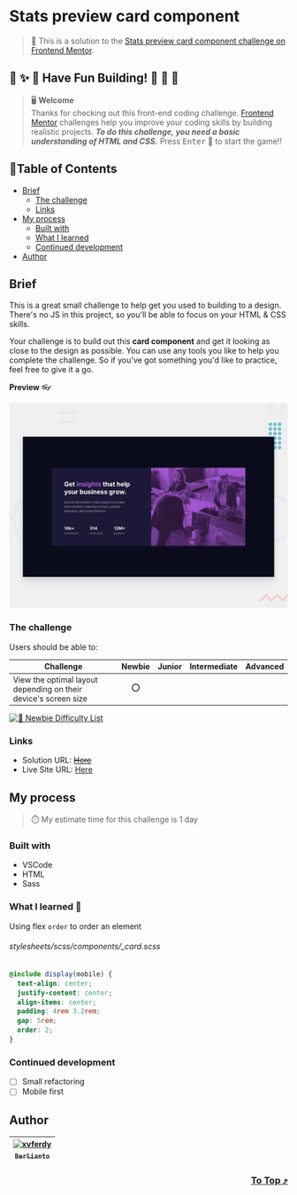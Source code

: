 # Stats preview card component

> 🔖 This is a solution to the [Stats preview card component challenge on Frontend Mentor](https://www.frontendmentor.io/challenges/stats-preview-card-component-8JqbgoU62).

## 🌈 ✨ 🎉 Have Fun Building! 🚀 🎊 🎈
> 🖥️ **Welcome** <br>
> Thanks for checking out this front-end coding challenge.
[Frontend Mentor](https://www.frontendmentor.io) challenges help you improve your coding skills by building realistic projects.
***To do this challenge, you need a basic understanding of HTML and CSS.*** Press <kbd>Enter</kbd> 🚀 to start the game!!

## 📍Table of Contents
- [Brief](#brief)
	- [The challenge](#the-challenge)
	- [Links](#links)
- [My process](#my-process)
	- [Built with](#built-with)
	- [What I learned](#what-i-learned-)
	- [Continued development](#continued-development)
- [Author](#author)

## Brief
This is a great small challenge to help get you used to building to a design. There's no JS in this project, so you'll be able to focus on your HTML & CSS skills.

Your challenge is to build out this **card component** and get it looking as close to the design as possible. You can use any tools you like to help you complete the challenge. So if you've got something you'd like to practice, feel free to give it a go.

**Preview** :eyeglasses:

![Design preview for the Stats preview card component coding challenge](./design/desktop-preview.jpg)

### The challenge 
Users should be able to:
  
| Challenge | Newbie | Junior | Intermediate | Advanced |
| --- | :---: | :---: | :---: | :---: |
| View the optimal layout depending on their device's screen size | ⭕ |  |  |  |

[![🐬 Newbie Difficulty List](https://img.shields.io/badge/Difficulty-Newbie-3F54A3?style=for-the-badge&logo=frontendmentor "Newbie Difficulty")](https://www.frontendmentor.io/challenges?difficulties=1)

### Links
- Solution URL: [~~Here~~]()
- Live Site URL: [Here](https://xvferdy.github.io/fem-stats-preview-card-component/)

## My process
> ⏱️ My estimate time for this challenge is 1 day
### Built with
- VSCode
- HTML
- Sass

### What I learned 🥳
Using flex `order` to order an element
###### stylesheets/scss/components/\_card.scss
```scss
@include display(mobile) {
  text-align: center;
  justify-content: center;
  align-items: center;
  padding: 4rem 3.2rem;
  gap: 5rem;
  order: 2;
}
```

### Continued development
- [ ] Small refactoring
- [ ] Mobile first

## Author
| [<img src="https://avatars.githubusercontent.com/u/47988956?v=4" alt="xvferdy" width="100px"/><br><sub><samp>Berlianto</samp></sub>](https://github.com/xvferdy)  |
|:---:|

<h3 align="right">
      <a href="#stats-preview-card-component">To Top ⤴️</a>
</h3>
